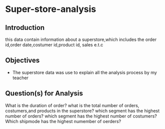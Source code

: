 # Super-store-analysis
## Introduction
this data contain information about a superstore,which includes the order id,order date,costumer id,product id, sales e.t.c
## Objectives
- The superstore data was use to explain all the analysis process by my teacher
## Question(s) for Analysis
What is the duration of order?
what is the total number of orders, costumers,and products in the superstore?
which segment has the highest number of orders?
which segment has the highest number of costumers?
Which shipmode has the highest numember of oerders?
